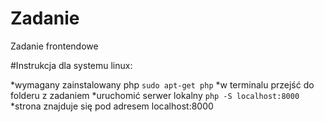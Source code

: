 # Zadanie
Zadanie frontendowe

#Instrukcja dla systemu linux:

*wymagany zainstalowany php `sudo apt-get php`
*w terminalu przejść do folderu z zadaniem 
*uruchomić serwer lokalny `php -S localhost:8000`
*strona znajduje się pod adresem localhost:8000
